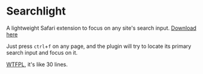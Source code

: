 Searchlight
===========

A lightweight Safari extension to focus on any site's search input. [Download here](https://github.com/adamaveray/searchlight/releases/download/v1/Searchlight.safariextz)

Just press `ctrl`+`f` on any page, and the plugin will try to locate its primary search input and focus on it.

[WTFPL](LICENCE.txt), it's like 30 lines.
